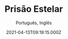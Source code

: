 ---
id: '755e8a86-e0ef-4d5c-9a07-495214e3951d'
type: 'movie' # Filme, Série, Anime
title: "Prisão Estelar"
synopsis: ["Em um futuro não tão distante, a Estação Espacial Internacional é uma prisão secreta. Quando os terroristas encarcerados iniciam um motim e a transformam em um míssil dirigido a Moscou, um piloto terá que fazer o impossível para impedir uma guerra.",
]
originalTitle: "Incoming"
date: '2021-04-13T09:19:15.000Z'
update: '2021-04-13T09:19:15.000Z'
releaseDate: '2018-05-04T03:00:00.000Z'
imdb:
  rating: '3.3' # 8.5
  id: '' # tt0470752
duration: '1h 29m'
trailer:
  urls: [
    'klqZn-HC0Cg',
  ]
tags: ['720p', '1080p', '720p']
genre: ['Ação', 'Ficção científica'] #
quality: 'BluRay 720p | 1080p' # BluRay, WEB-DL, HDTV, WEB-DL4K, WEB-DLe
format: 'Mkv | Mp4' # MKV, MP4, TS
audio: 'Português, Inglês' # Dublado, Legendado, Dual Audio, Dub & Leg
subtitle: 'Português, Inglês' # Português, inglês,
size: '755 MB | 934 MB | 1.59 GB' # 4.8 GB
audioQuality: 10
videoQuality: 10
directors: []
#  - name: 'Lana Wachowski'
#    image: ''
#  - name: 'Lilly Wachowski'
#    image: ''
cast: []
#  - name: 'Keanu Reeves'
#    image: ''
#    characterName: 'Neo'
writers: []
#  - name: ''
#    image: ''
maturityRating:
  age: '' # L , 10, 12, 14, 16, 18
  topics: [''] # Violence, Illegal drugs, Inappropriate Language, Legal Drugs, Sexual Content, Extreme Violence
###########################################
download:
  
  - url: 'magnet:?xt=urn:btih:b6373055e44e0f755fe1bbeef722000784c3b6d0&dn=WwW.LAPUMiAFiLMES.COM%20-%20Pris%C3%A3o%20Estelar%202018%20%28720p%29'
    resolution: '720p' # 720p, 1080p, 4K,
    audio: 'Dual Áudio' # Dublado, Legendado, Dual Audio
    size: '' # 4.8 GB
    quality: '' # BluRay, WEB-DL
    format: '' # MKV
  - url: 'magnet:?xt=urn:btih:f507ca65962916762e9ad615587f1f0d54f25a60&dn=WwW.LAPUMiAFiLMES.COM%20-%20Pris%C3%A3o%20Estelar%202018%20%281080p%29'
    resolution: '1080p' # 720p, 1080p, 4K,
    audio: 'Dual Áudio' # Dublado, Legendado, Dual Audio
    size: '' # 4.8 GB
    quality: '' # BluRay, WEB-DL
    format: '' # MKV
  - url: 'magnet:?xt=urn:btih:e8e2e18fb63ad48e5259bef7e27de7d58c96e3c1&dn=WwW.LAPUMiAFiLMES.COM%20-%20Pris%C3%A3o%20Estelar%202018%20%28720p%29%20%5BDUBLADO%5D'
    resolution: '720p' # 720p, 1080p, 4K,
    audio: 'Dublado' # Dublado, Legendado, Dual Audio
    size: '' # 4.8 GB
    quality: '' # BluRay, WEB-DL
    format: '' # MKV
images:
  cover: '/assets/movies/prisao-estelar.jpg'
  background: '/assets/movies/'
---